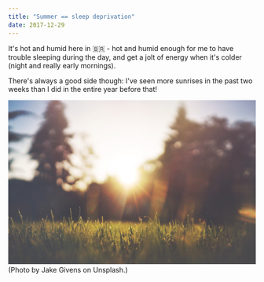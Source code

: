 ```yaml
---
title: "Summer == sleep deprivation"
date: 2017-12-29
---
```


It's hot and humid here in 🇧🇷 - hot and humid enough for me to have trouble sleeping during the day, and get a jolt of energy when it's colder (night and really early mornings).

There's always a good side though: I've seen more sunrises in the past two weeks than I did in the entire year before that!

![](/images/jake-givens-576.jpg)(Photo by Jake Givens on Unsplash.)

